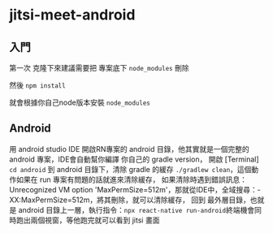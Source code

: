 # jitsi-meet-android

## 入門
第一次 克隆下來建議需要把 專案底下 ```node_modules``` 刪除

然後 ```npm install```

就會根據你自己node版本安裝 ```node_modules```


## Android
用 android studio IDE 開啟RN專案的 android 目錄，他其實就是一個完整的 android 專案，IDE會自動幫你編譯 你自己的 gradle version，
開啟 [Terminal] ```cd android``` 到 android 目錄下，清除 gradle 的緩存 ```./gradlew clean```，這個動作如果在 run 專案有問題的話就進來清除緩存，
如果清除時遇到錯誤訊息：Unrecognized VM option 'MaxPermSize=512m'，那就從IDE中，全域搜尋：-XX:MaxPermSize=512m，將其刪除，就可以清除緩存，
回到 最外層目錄，也就是 android 目錄上一層，執行指令：```npx react-native run-android```終端機會同時跑出兩個視窗，等他跑完就可以看到 jitsi 畫面




